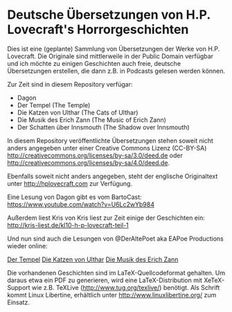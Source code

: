 Deutsche Übersetzungen von H.P. Lovecraft's Horrorgeschichten
=============================================================

Dies ist eine (geplante) Sammlung von Übersetzungen der Werke von H.P. Lovecraft. Die Originale sind mittlerweile in der Public Domain verfügbar und ich möchte zu einigen Geschichten auch freie, deutsche Übersetzungen erstellen, die dann z.B. in Podcasts gelesen werden können.

Zur Zeit sind in diesem Repository verfügar:

- Dagon
- Der Tempel (The Temple)
- Die Katzen von Ulthar (The Cats of Ulthar)
- Die Musik des Erich Zann (The Music of Erich Zann)
- Der Schatten über Innsmouth (The Shadow over Innsmouth)

In diesem Repository veröffentlichte Übersetzungen stehen soweit nicht anders angegeben unter einer Creative Commons Lizenz (CC-BY-SA) http://creativecommons.org/licenses/by-sa/3.0/deed.de oder http://creativecommons.org/licenses/by-sa/4.0/deed.de.

Ebenfalls soweit nicht anders angegeben, steht der englische Originaltext unter http://hplovecraft.com zur Verfügung.

Eine Lesung von Dagon gibt es vom BartoCast: https://www.youtube.com/watch?v=U6Lc2wYb984

Außerdem liest Kris von Kris liest zur Zeit einige der Geschichten ein: http://kris-liest.de/kl10-h-p-lovecraft-teil-1

Und nun sind auch die Lesungen von @DerAltePoet aka EAPoe Productions wieder online:

[Der Tempel](https://www.youtube.com/watch?v=aD4R9Gr6UNM)
[Die Katzen von Ulthar](https://www.youtube.com/watch?v=q6RptHnB7wA)
[Die Musik des Erich Zann](https://www.youtube.com/watch?v=cLOaKAEeyQ4)

Die vorhandenen Geschichten sind im LaTeX-Quellcodeformat gehalten. Um daraus etwa ein PDF zu generieren, wird eine LaTeX-Distribution mit XeTeX-Support wie z.B. TeXLive (http://www.tug.org/texlive/) benötigt. Als Schrift kommt Linux Libertine, erhältlich unter http://www.linuxlibertine.org/ zum Einsatz.
